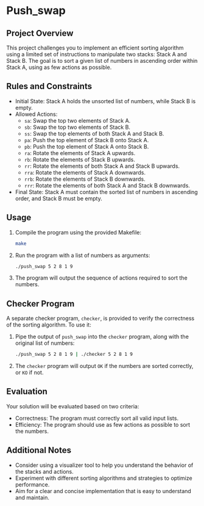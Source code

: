 # Push_swap

## Project Overview

This project challenges you to implement an efficient sorting algorithm using a limited set of instructions to manipulate two stacks: Stack A and Stack B. The goal is to sort a given list of numbers in ascending order within Stack A, using as few actions as possible.

## Rules and Constraints

- Initial State: Stack A holds the unsorted list of numbers, while Stack B is empty.
- Allowed Actions:
    - `sa`: Swap the top two elements of Stack A.
    - `sb`: Swap the top two elements of Stack B.
    - `ss`: Swap the top elements of both Stack A and Stack B.
    - `pa`: Push the top element of Stack B onto Stack A.
    - `pb`: Push the top element of Stack A onto Stack B.
    - `ra`: Rotate the elements of Stack A upwards.
    - `rb`: Rotate the elements of Stack B upwards.
    - `rr`: Rotate the elements of both Stack A and Stack B upwards.
    - `rra`: Rotate the elements of Stack A downwards.
    - `rrb`: Rotate the elements of Stack B downwards.
    - `rrr`: Rotate the elements of both Stack A and Stack B downwards.
- Final State: Stack A must contain the sorted list of numbers in ascending order, and Stack B must be empty.

## Usage

1. Compile the program using the provided Makefile:
    ```bash
    make
    ```
2. Run the program with a list of numbers as arguments:
    ```bash
    ./push_swap 5 2 8 1 9
    ```
3. The program will output the sequence of actions required to sort the numbers.

## Checker Program

A separate checker program, `checker`, is provided to verify the correctness of the sorting algorithm. To use it:

1. Pipe the output of `push_swap` into the `checker` program, along with the original list of numbers:
    ```bash
    ./push_swap 5 2 8 1 9 | ./checker 5 2 8 1 9
    ```
2. The `checker` program will output `OK` if the numbers are sorted correctly, or `KO` if not.

## Evaluation

Your solution will be evaluated based on two criteria:

- Correctness: The program must correctly sort all valid input lists.
- Efficiency: The program should use as few actions as possible to sort the numbers.

## Additional Notes

- Consider using a visualizer tool to help you understand the behavior of the stacks and actions.
- Experiment with different sorting algorithms and strategies to optimize performance.
- Aim for a clear and concise implementation that is easy to understand and maintain.

